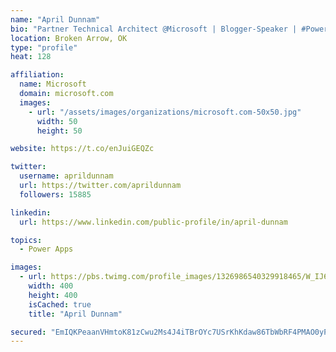 ```yaml
---
name: "April Dunnam"
bio: "Partner Technical Architect @Microsoft | Blogger-Speaker | #PowerApps, #PowerAutomate, #Office365, #SharePoint | #WIT | #Karaoke Queen"
location: Broken Arrow, OK
type: "profile"
heat: 128

affiliation:
  name: Microsoft
  domain: microsoft.com
  images:
    - url: "/assets/images/organizations/microsoft.com-50x50.jpg"
      width: 50
      height: 50

website: https://t.co/enJuiGEQZc

twitter:
  username: aprildunnam
  url: https://twitter.com/aprildunnam
  followers: 15885

linkedin:
  url: https://www.linkedin.com/public-profile/in/april-dunnam

topics:
  - Power Apps

images:
  - url: https://pbs.twimg.com/profile_images/1326986540329918465/W_IJ6Ih2_400x400.jpg
    width: 400
    height: 400
    isCached: true
    title: "April Dunnam"

secured: "EmIQKPeaanVHmtoK81zCwu2Ms4J4iTBrOYc7USrKhKdaw86TbWbRF4PMAO0yP5XKAzfkmY2Gjk2wxZesr/6ofbrY1JUS18dm8pertyWaFh5UBAOspo/4rlmsBhRZUMdMFHIwtJ8zOQGr8yWa8YUh9zLz9MF2xhkti6AYmD3/DXgKrSIUzXDYVWqkfNsZXAsoHYGQZLsbC623acdgg5F4EfVt+ryVjVlQ+RK8GgEp99vIKk59HE6PrR/h7v3c/wmk4sS0klDGHPXTsZ+4GFWL/dYK39HzaB+j03+7vvC0P++Kh4NJCPix3WAvSIeUEnMTdBpKCvGEYP5ggj6RqGc510wUfYeJg3HQF7bMBk72bm3AIjrJXxQaQCIM+q62cjcgn4BxxzMD5WO9DlDc1jOAZa3ggTGxQjCcaOq/ywPGHvo=;t4Gj5Jv3+kJCV+/YASI/2g=="
---
```


